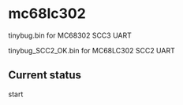 
mc68lc302
==========
tinybug.bin for MC68302 SCC3 UART

tinybug_SCC2_OK.bin for MC68LC302 SCC2 UART
 
## Current status

start
